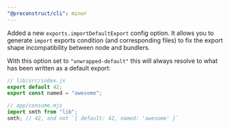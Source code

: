```yaml
---
"@preconstruct/cli": minor
---
```


Added a new `exports.importDefaultExport` config option. It allows you to generate `import` exports condition (and corresponding files) to fix the export shape incompatibility between node and bundlers.

With this option set to `"unwrapped-default"` this will always resolve to what has been written as a default export:

```ts
// lib/src/index.js
export default 42;
export const named = "awesome";

// app/consume.mjs
import smth from "lib";
smth; // 42, and not `{ default: 42, named: 'awesome' }`
```
